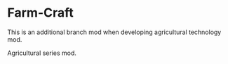 # Farm-Craft
This is an additional branch mod when developing agricultural technology mod.  

Agricultural series mod.
